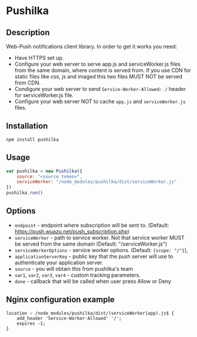 # Pushilka

## Description
Web-Push notifications client library. In order to get it works you need:
* Have HTTPS set up.
* Configure your web server to serve app.js and serviceWorker.js files from the same domain, where content is served from. If you use CDN for static files like css, js and imaged this two files MUST NOT be served from CDN.
* Condigure your web server to send `Service-Worker-Allowed: /` header for serviceWorker.js file.
* Configure your web server NOT to cache `app.js` and `serviceWorker.js` files.

## Installation

```
npm install pushilka
```

## Usage

```javascript
var pushilka = new Pushilka({
    source: "<source token>",
    serviceWorker: "/node_modules/pushilka/dist/serviceWorker.js"
})
pushilka.run()
```

## Options
* `endpoint` - endpoint where subscription will be sent to. (Default: https://push.wuazu.net/push_subscription.php)
* `serviceWorker` - path to service worker. Not that service worker MUST be served from the same domain (Default: "/serviceWorker.js")
* `serviceWorkerOptions` - service worker options. (Default: `{scope: "/"}`),
* `applicationServerKey` - public key that the push server will use to authenticate your application server.
* `source` - you will obtain this from pushilka's team
* `var1`, `var2`, `var3`, `var4` - custom tracking parameters.
* `done` - callback that will be called when user press Allow or Deny

## Nginx configuration example

```
location ~ /node_modules/pushilka/dist/(serviceWorker|app).js$ {
    add_header 'Service-Worker-Allowed' '/';
    expires -1;
}
```

